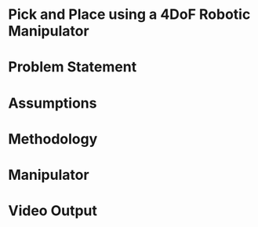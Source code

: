 # Pick and Place using a 4DoF Robotic Manipulator

# Problem Statement

# Assumptions 

# Methodology 

# Manipulator  

# Video Output
